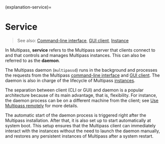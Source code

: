 (explanation-service)=
# Service

> See also: [Command-line interface](/reference/command-line-interface/index), [GUI client](/reference/gui-client), [Instance](/explanation/instance)

In Multipass, **service** refers to the Multipass server that clients connect to and that controls and manages Multipass instances. This can also be referred to as the **daemon**.

The Multipass daemon (`multipassd`) runs in the background and processes the requests from the Multipass [command-line interface](/reference/command-line-interface/index) and [GUI client](/reference/gui-client). The daemon is also in charge of the lifecycle of Multipass [instances](/explanation/instance).

The separation between client (CLI or GUI) and daemon is a popular architecture because of its main advantage, that is, flexibility. For instance, the daemon process can be on a different machine from the client; see [Use Multipass remotely](https://discourse.ubuntu.com/t/how-to-use-multipass-remotely/26360) for more details.

The automatic start of the daemon process is triggered right after the Multipass installation. After that, it is also set up to start automatically at system boot. This setup ensures that the Multipass client can immediately interact with the instances without the need to launch the daemon manually, and restores any persistent instances of Multipass after a system restart.
